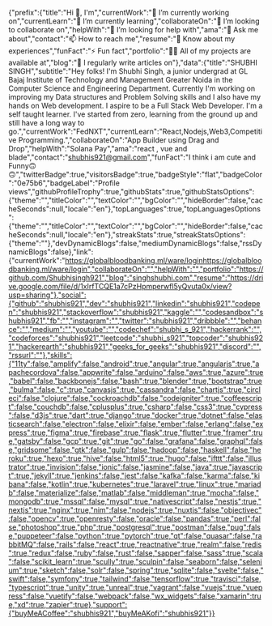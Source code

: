 {"prefix":{"title":"Hi 👋, I'm","currentWork":"🔭 I’m currently working on","currentLearn":"🌱 I’m currently learning","collaborateOn":"👯 I’m looking to collaborate on","helpWith":"🤝 I’m looking for help with","ama":"💬 Ask me about","contact":"📫 How to reach me","resume":"📄 Know about my experiences","funFact":"⚡ Fun fact","portfolio":"👨‍💻 All of my projects are available at","blog":"📝 I regularly write articles on"},"data":{"title":"SHUBHI SINGH","subtitle":"Hey folks! I'm Shubhi Singh, a junior undergrad at GL Bajaj Institute of Technology and Management Greater Noida in the Computer Science and Engineering Department. Currently I'm working on improving my Data structures and Problem Solving skills and I also have my hands on Web development. I aspire to be a Full Stack Web Developer. I'm a self taught learner. I've started from zero, learning from the ground up and still have a long way to go.","currentWork":"FedNXT","currentLearn":"React,Nodejs,Web3,Competitive Programming.","collaborateOn":"App Builder using Drag and Drop","helpWith":"Solana Pay","ama":"react , vue and blade","contact":"shubhis921@gmail.com","funFact":"I think i am cute and Funny🙃🙃","twitterBadge":true,"visitorsBadge":true,"badgeStyle":"flat","badgeColor":"0e75b6","badgeLabel":"Profile views","githubProfileTrophy":true,"githubStats":true,"githubStatsOptions":{"theme":"","titleColor":"","textColor":"","bgColor":"","hideBorder":false,"cacheSeconds":null,"locale":"en"},"topLanguages":true,"topLanguagesOptions":{"theme":"","titleColor":"","textColor":"","bgColor":"","hideBorder":false,"cacheSeconds":null,"locale":"en"},"streakStats":true,"streakStatsOptions":{"theme":""},"devDynamicBlogs":false,"mediumDynamicBlogs":false,"rssDynamicBlogs":false},"link":{"currentWork":"https://globalbloodbanking.ml/ware/loginhttps://globalbloodbanking.ml/ware/login","collaborateOn":"","helpWith":"","portfolio":"https://github.com/Shubhisingh921","blog":"singhshubhi.com","resume":"https://drive.google.com/file/d/1xIrfTCQE1a7cPzHpmperwfl5yQvuta0x/view?usp=sharing"},"social":{"github":"shubhis921","dev":"shubhis921","linkedin":"shubhis921","codepen":"shubhis921","stackoverflow":"shubhis921","kaggle":"","codesandbox":"shubhis921","fb":"","instagram":"","twitter":"shubhis921","dribbble":"","behance":"","medium":"","youtube":"","codechef":"shubhi_s_921","hackerrank":"","codeforces":"shubhis921","leetcode":"shubhi_s921","topcoder":"shubhis921","hackerearth":"shubhis921","geeks_for_geeks":"shubhis921","discord":"","rssurl":""},"skills":{"11ty":false,"amplify":false,"android":true,"angular":true,"angularjs":true,"apachecordova":false,"appwrite":false,"arduino":false,"aws":true,"azure":true,"babel":false,"backbonejs":false,"bash":true,"blender":true,"bootstrap":true,"bulma":false,"c":true,"canvasjs":true,"cassandra":false,"chartjs":true,"circleci":false,"clojure":false,"cockroachdb":false,"codeigniter":true,"coffeescript":false,"couchdb":false,"cplusplus":true,"csharp":false,"css3":true,"cypress":false,"d3js":true,"dart":true,"django":true,"docker":true,"dotnet":false,"elasticsearch":false,"electron":false,"elixir":false,"ember":false,"erlang":false,"express":true,"figma":true,"firebase":true,"flask":true,"flutter":true,"framer":true,"gatsby":false,"gcp":true,"git":true,"go":false,"grafana":false,"graphql":false,"gridsome":false,"gtk":false,"gulp":false,"hadoop":false,"haskell":false,"heroku":true,"hexo":true,"hive":false,"html5":true,"hugo":false,"ifttt":false,"illustrator":true,"invision":false,"ionic":false,"jasmine":false,"java":true,"javascript":true,"jekyll":true,"jenkins":false,"jest":false,"kafka":false,"karma":false,"kibana":false,"kotlin":true,"kubernetes":true,"laravel":true,"linux":true,"mariadb":false,"materialize":false,"matlab":false,"middleman":true,"mocha":false,"mongodb":true,"mssql":false,"mysql":true,"nativescript":false,"nestjs":true,"nextjs":true,"nginx":true,"nim":false,"nodejs":true,"nuxtjs":false,"objectivec":false,"opencv":true,"openresty":false,"oracle":false,"pandas":true,"perl":false,"photoshop":true,"php":true,"postgresql":true,"postman":false,"pug":false,"puppeteer":false,"python":true,"pytorch":true,"qt":false,"quasar":false,"rabbitMQ":false,"rails":false,"react":true,"reactnative":true,"realm":false,"redis":true,"redux":false,"ruby":false,"rust":false,"sapper":false,"sass":true,"scala":false,"scikit_learn":true,"scully":true,"sculpin":false,"seaborn":false,"selenium":true,"sketch":false,"solr":false,"spring":true,"sqlite":false,"svelte":false,"swift":false,"symfony":true,"tailwind":false,"tensorflow":true,"travisci":false,"typescript":true,"unity":true,"unreal":true,"vagrant":false,"vuejs":true,"vuepress":false,"vuetify":false,"webpack":false,"wx_widgets":false,"xamarin":true,"xd":true,"zapier":true},"support":{"buyMeACoffee":"shubhis921","buyMeAKofi":"shubhis921"}}
